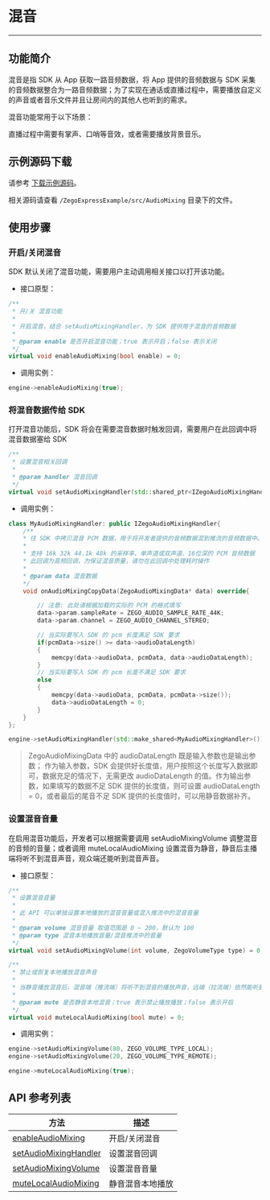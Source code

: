 # 混音

- - -

## 功能简介

混音是指 SDK 从 App 获取一路音频数据，将 App 提供的音频数据与 SDK 采集的音频数据整合为一路音频数据；为了实现在通话或直播过程中，需要播放自定义的声音或者音乐文件并且让房间内的其他人也听到的需求。

混音功能常用于以下场景：

直播过程中需要有掌声、口哨等音效，或者需要播放背景音乐。

## 示例源码下载

请参考 [下载示例源码](/real-time-video-windows-cpp/quick-start/run-example-code)。

相关源码请查看 `/ZegoExpressExample/src/AudioMixing` 目录下的文件。

## 使用步骤

### 开启/关闭混音

SDK 默认关闭了混音功能，需要用户主动调用相关接口以打开该功能。

- 接口原型：

```cpp
/**
 * 开/关 混音功能
 *
 * 开启混音，结合 setAudioMixingHandler，为 SDK 提供用于混音的音频数据
 *
 * @param enable 是否开启混音功能；true 表示开启；false 表示关闭
 */
virtual void enableAudioMixing(bool enable) = 0;
```

- 调用实例：

```cpp
engine->enableAudioMixing(true);
```

### 将混音数据传给 SDK

打开混音功能后，SDK 将会在需要混音数据时触发回调，需要用户在此回调中将混音数据塞给 SDK

```cpp
/**
 * 设置混音相关回调
 *
 * @param handler 混音回调
 */
virtual void setAudioMixingHandler(std::shared_ptr<IZegoAudioMixingHandler> handler) = 0;
```

- 调用实例：

```cpp
class MyAudioMixingHandler: public IZegoAudioMixingHandler{
    /**
    * 往 SDK 中拷贝混音 PCM 数据，用于将开发者提供的音频数据混到推流的音频数据中。 和 [enableAudioMixing] 结合使用
    *
    * 支持 16k 32k 44.1k 48k 的采样率、单声道或双声道、16位深的 PCM 音频数据
    * 此回调为高频回调，为保证混音质量，请勿在此回调中处理耗时操作
    *
    * @param data 混音数据
    */
    void onAudioMixingCopyData(ZegoAudioMixingData* data) override{

        // 注意: 此处请根据加载的实际的 PCM 的格式填写
        data->param.sampleRate = ZEGO_AUDIO_SAMPLE_RATE_44K;
        data->param.channel = ZEGO_AUDIO_CHANNEL_STEREO;

        // 当实际要写入 SDK 的 pcm 长度满足 SDK 要求
        if(pcmData->size() >= data->audioDataLength)
        {
            memcpy(data->audioData, pcmData, data->audioDataLength);
        }
        // 当实际要写入 SDK 的 pcm 长度不满足 SDK 要求
        else
        {
            memcpy(data->audioData, pcmData, pcmData->size());
            data->audioDataLength = 0;
        }
    }
};

engine->setAudioMixingHandler(std::make_shared<MyAudioMixingHandler>());
```

> ZegoAudioMixingData 中的 audioDataLength 既是输入参数也是输出参数； 作为输入参数，SDK 会提供好长度值，用户按照这个长度写入数据即可，数据充足的情况下，无需更改 audioDataLength 的值。作为输出参数，如果填写的数据不足 SDK 提供的长度值，则可设置 audioDataLength = 0，或者最后的尾音不足 SDK 提供的长度值时，可以用静音数据补齐。

### 设置混音音量

在启用混音功能后，开发者可以根据需要调用 setAudioMixingVolume 调整混音的音频的音量；或者调用 muteLocalAudioMixing 设置混音为静音，静音后主播端将听不到混音声音，观众端还能听到混音声音。

- 接口原型：

```cpp
/**
 * 设置混音音量
 *
 * 此 API 可以单独设置本地播放的混音音量或混入推流中的混音音量
 *
 * @param volume 混音音量 取值范围是 0 ~ 200，默认为 100
 * @param type 混音本地播放音量/混音推流中的音量
 */
virtual void setAudioMixingVolume(int volume, ZegoVolumeType type) = 0;

/**
 * 禁止或恢复本地播放混音声音
 *
 * 当静音播放混音后，混音端（推流端）将听不到混音的播放声音，远端（拉流端）依然能听到混音
 *
 * @param mute 是否静音本地混音；true 表示禁止播放播放；false 表示开启
 */
virtual void muteLocalAudioMixing(bool mute) = 0;
```

- 调用实例：

```cpp
engine->setAudioMixingVolume(80, ZEGO_VOLUME_TYPE_LOCAL);
engine->setAudioMixingVolume(20, ZEGO_VOLUME_TYPE_REMOTE);

engine->muteLocalAudioMixing(true);
```

## API 参考列表

| 方法 | 描述 |
|-------|--------|
| [enableAudioMixing ](https://doc-zh.zego.im/zh/api?doc=Express_Video_SDK_API~CPP~class~zego-express-i-zego-express-engine#enable-audio-mixing) | 开启/关闭混音 |
| [setAudioMixingHandler ](https://doc-zh.zego.im/zh/api?doc=Express_Video_SDK_API~CPP~class~zego-express-i-zego-express-engine#set-audio-mixing-handler) | 设置混音回调 |
| [setAudioMixingVolume ](https://doc-zh.zego.im/zh/api?doc=Express_Video_SDK_API~CPP~class~zego-express-i-zego-express-engine#set-audio-mixing-volume) | 设置混音音量 |
| [muteLocalAudioMixing ](https://doc-zh.zego.im/zh/api?doc=Express_Video_SDK_API~CPP~class~zego-express-i-zego-express-engine#mute-local-audio-mixing) | 静音混音本地播放 |

